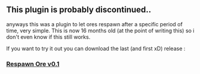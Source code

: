## This plugin is probably discontinued..

anyways this was a plugin to let ores respawn after a specific period of time, very simple. 
This is now 16 months old (at the point of writing this) so i don't even know if this still works.

If you want to try it out you can download the last (and first xD) release :

### [Respawn Ore v0.1](https://github.com/Oscarita25/RespOre-Plugin/releases/tag/0.1)
